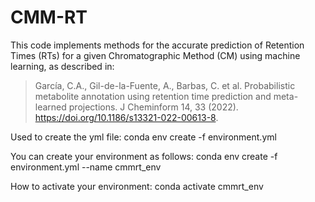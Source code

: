 # CMM-RT
This code implements methods for the accurate prediction of Retention Times 
(RTs) for a given Chromatographic Method (CM) using machine learning, as 
described in:

> García, C.A., Gil-de-la-Fuente, A., Barbas, C. et al. Probabilistic metabolite annotation using retention time prediction and meta-learned projections. J Cheminform 14, 33 (2022). https://doi.org/10.1186/s13321-022-00613-8. 


Used to create the yml file:
conda env create -f environment.yml

You can create your environment as follows:
conda env create -f environment.yml --name cmmrt_env

How to activate your environment:
conda activate cmmrt_env
